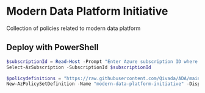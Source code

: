 # Modern Data Platform Initiative

Collection of policies related to modern data platform

## Deploy with PowerShell

````powershell
$subscriptionId = Read-Host -Prompt "Enter Azure subscription ID where to deploy initiative definition"
Select-AzSubscription -SubscriptionId $subscriptionId

$policydefinitions = "https://raw.githubusercontent.com/Qivada/ADA/main/AzureDeployment/policy/modern-data-platform-initiative/azurepolicyset.definitions.json"
New-AzPolicySetDefinition -Name "modern-data-platform-initiative" -DisplayName "Modern data platform policy initiative" -Description "Collection of policies related to modern data platform" -PolicyDefinition $policydefinitions
````
